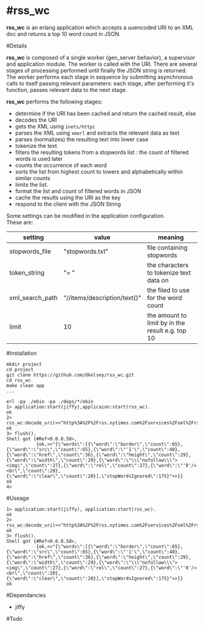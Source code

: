 #rss_wc 
========================================

**rss_wc** is an erlang application which accepts a uuencoded URI to an XML doc and returns a top 10 word count in JSON.
 

#Details

**rss_wc** is composed of a single worker (gen_server behavior), a supervisor and application module.
The worker is called with the URI.  There are several stages of processing performed until finally the JSON string is returned.
The worker performs each stage in sequence by submitting asynchronous calls to itself passing relevant parameters: each stage, after performing it's function, passes relevant data to the next stage.

**rss_wc** performs the following stages:

* determine if the URI has been cached and return the cached result, else
* decodes the URI
* gets the XML using `inets/httpc`
* parses the XML using `xmerl` and extracts the relevant data as text
* parses (normalizes) the resulting text into lower case
* tokenize the text 
* filters the resulting tokens from a stopwords list : the count of filtered words is used later
* counts the occurrence of each word
* sorts the list from highest count to lowers and alphabetically within similar counts
* limits the list.
* format the list and count of filtered words in JSON
* cache the results using the URI as the key
* respond to the client with the JSON String

Some settings can be modified in the application configuration.  
These are:

| setting | value | meaning |
| ------- | ----- | ------- |
| stopwords_file | "stopwords.txt" | file containing stopwords |
| token_string | "= " | the characters to tokenize text data on |
| xml_search_path | "//items/description/text()" | the filed to use for the word count |
| limit | 10 | the amount to limit by in the result e.g. top 10 |

 
#Installation

```
mkdir project
cd project
git clone https://github.com/dkelsey/rss_wc.git
cd rss_wc
make clean app
...
```

```
erl -pa ./ebin -pa ./deps/*/ebin
1> application:start(jiffy),applicaion:start(rss_wc).
ok
2> rss_wc:decode_uri(<<"http%3A%2F%2Frss.nytimes.com%2Fservices%2Fxml%2Frss%2Fnyt%2FHomePage.xml">>).
ok
3> flush().
Shell got {#Ref<0.0.0.58>,
           {ok,<<"{\"words\":[{\"word\":\"border\",\"count\":65},{\"word\":\"src\",\"count\":65},{\"word\":\"'1'\",\"count\":40},{\"word\":\"href\",\"count\":36},{\"word\":\"height\",\"count\":29},{\"word\":\"width\",\"count\":29},{\"word\":\"\\\"nofollow\\\"><img\",\"count\":27},{\"word\":\"rel\",\"count\":27},{\"word\":\"'0'/><br\",\"count\":20},{\"word\":\"clear\",\"count\":20}],\"stopWordsIgnored\":175}">>}}
ok
4>
```

#Useage
 
```
1> application:start(jiffy), application:start(rss_wc).
ok
2> rss_wc:decode_uri(<<"http%3A%2F%2Frss.nytimes.com%2Fservices%2Fxml%2Frss%2Fnyt%2FHomePage.xml">>).
ok
3> flush().
Shell got {#Ref<0.0.0.58>,
           {ok,<<"{\"words\":[{\"word\":\"border\",\"count\":65},{\"word\":\"src\",\"count\":65},{\"word\":\"'1'\",\"count\":40},{\"word\":\"href\",\"count\":36},{\"word\":\"height\",\"count\":29},{\"word\":\"width\",\"count\":29},{\"word\":\"\\\"nofollow\\\"><img\",\"count\":27},{\"word\":\"rel\",\"count\":27},{\"word\":\"'0'/><br\",\"count\":20},{\"word\":\"clear\",\"count\":20}],\"stopWordsIgnored\":175}">>}}
ok
```

#Dependancies
 
* jiffy

#Todo